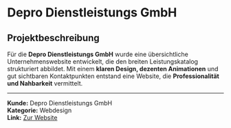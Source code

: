 # Depro Dienstleistungs GmbH

## Projektbeschreibung

Für die **Depro Dienstleistungs GmbH** wurde eine übersichtliche Unternehmenswebsite entwickelt, die den breiten Leistungskatalog strukturiert abbildet. Mit einem **klaren Design, dezenten Animationen** und gut sichtbaren Kontaktpunkten entstand eine Website, die **Professionalität und Nahbarkeit** vermittelt.

---

**Kunde:** Depro Dienstleistungs GmbH  
**Kategorie:** Webdesign  
**Link:** [Zur Website](#)
